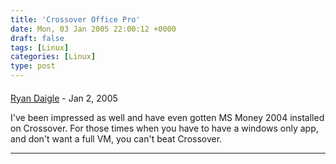 ```yaml
---
title: 'Crossover Office Pro'
date: Mon, 03 Jan 2005 22:00:12 +0000
draft: false
tags: [Linux]
categories: [Linux]
type: post
---
```



#### 
[Ryan Daigle](http://ryandaigle.com/ "rwdaigle@yahoo.com") - <time datetime="2005-01-18 09:27:49">Jan 2, 2005</time>

I've been impressed as well and have even gotten MS Money 2004 installed on Crossover. For those times when you have to have a windows only app, and don't want a full VM, you can't beat Crossover.
<hr />
